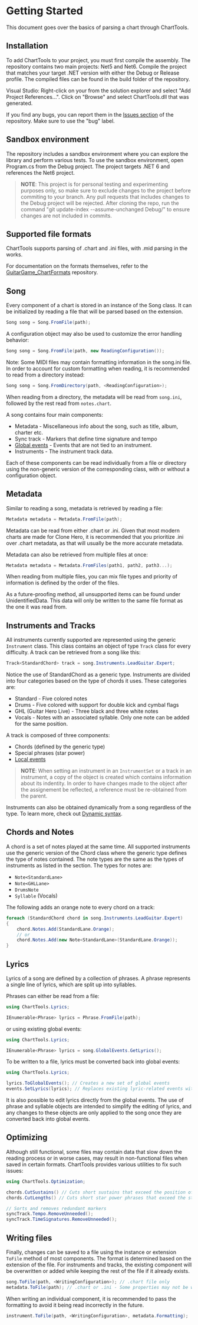 # Getting Started
This document goes over the basics of parsing a chart through ChartTools.

## Installation
To add ChartTools to your project, you must first compile the assembly. The repository contains two main projects: Net5 and Net6. Compile the project that matches your target .NET version with either the Debug or Release profile. The compiled files can be found in the build folder of the repository.

Visual Studio: Right-click on your from the solution explorer and select "Add Project References...". Click on "Browse" and select ChartTools.dll that was generated.

If you find any bugs, you can report them in the [Issues section](https://github.com/TheBoxyBear/ChartTools/issues) of the repository. Make sure to use the "bug" label.

## Sandbox environment
The repository includes a sandbox environment where you can explore the library and perform various tests. To use the sandbox environment, open Program.cs from the Debug project. The project targets .NET 6 and references the Net6 project.

> **NOTE**: This project is for personal testing and experimenting purposes only, so make sure to exclude changes to the project before commiting to your branch. Any pull requests that includes changes to the Debug project will be rejected. After cloning the repo, run the command "git update-index --assume-unchanged Debug/" to ensure changes are not included in commits.

## Supported file formats
ChartTools supports parsing of .chart and .ini files, with .mid parsing in the works.

For documentation on the formats themselves, refer to the [GuitarGame_ChartFormats](https://github.com/TheNathannator/GuitarGame_ChartFormats) repository.

## Song
Every component of a chart is stored in an instance of the Song class. It can be initialized by reading a file that will be parsed based on the extension.

```c#
Song song = Song.FromFile(path);
```

A configuration object may also be used to customize the error handling behavior:

```c#
Song song = Song.FromFile(path, new ReadingConfiguration());
```

Note: Some MIDI files may contain formatting information in the song.ini file. In order to account for custom formatting when reading, it is recommended to read from a directory instead:

```c#
Song song = Song.FromDirectory(path, <ReadingConfiguration>);
```

When reading from a directory, the metadata will be read from `song.ini`, followed by the rest read from `notes.chart`.

A song contains four main components:

- Metadata - Miscellaneous info about the song, such as title, album, charter etc.
- Sync track - Markers that define time signature and tempo
- [Global events](Events.md) - Events that are not tied to an instrument.
- Instruments - The instrument track data.

Each of these components can be read individually from a file or directory using the non-generic version of the corresponding class, with or without a configuration object.

## Metadata
Similar to reading a song, metadata is retrieved by reading a file:

```c#
Metadata metadata = Metadata.FromFile(path);
```

Metadata can be read from either .chart or .ini. Given that most modern charts are made for Clone Hero, it is recommended that you prioritize .ini over .chart metadata, as that will usually be the more accurate metadata.

Metadata can also be retrieved from multiple files at once:

```c#
Metadata metadata = Metadata.FromFiles(path1, path2, path3...);
```

When reading from multiple files, you can mix file types and priority of information is defined by the order of the files.

As a future-proofing method, all unsupported items can be found under UnidentifiedData. This data will only be written to the same file format as the one it was read from.

## Instruments and Tracks
All instruments currently supported are represented using the generic `Instrument` class. This class contains an object of type `Track` class for every difficulty. A track can be retrieved from a song like this:

```c#
Track<StandardChord> track = song.Instruments.LeadGuitar.Expert;
```

Notice the use of StandardChord as a generic type. Instruments are divided into four categories based on the type of chords it uses. These categories are:

- Standard - Five colored notes
- Drums - Five colored with support for double kick and cymbal flags
- GHL (Guitar Hero Live) - Three black and three white notes
- Vocals - Notes with an associated syllable. Only one note can be added for the same position.

A track is composed of three components:

- Chords (defined by the generic type)
- Special phrases (star power)
- [Local events](Events.md)

> **NOTE**: When setting an instrument in an `InstrumentSet` or a track in an instrument, a copy of the object is created which contains information about its indentity. In order to have changes made to the object after the assignement be reflected, a reference must be re-obtained from the parent.

Instruments can also be obtained dynamically from a song regardless of the type. To learn more, check out [Dynamic syntax](DynamicSyntax.md).

## Chords and Notes
A chord is a set of notes played at the same time. All supported instruments use the generic version of the Chord class where the generic type defines the type of notes contained. The note types are the same as the types of instruments as listed in the section. The types for notes are:

- `Note<StandardLane>`
- `Note<GHLLane>`
- `DrumsNote`
- `Syllable` (Vocals)

The following adds an orange note to every chord on a track:

```c#
foreach (StandardChord chord in song.Instruments.LeadGuitar.Expert)
{
    chord.Notes.Add(StandardLane.Orange);
    // or
    chord.Notes.Add(new Note<StandardLane>(StandardLane.Orange));
}
```

## Lyrics
Lyrics of a song are defined by a collection of phrases. A phrase represents a single line of lyrics, which are split up into syllables.

Phrases can either be read from a file:

```c#
using ChartTools.Lyrics;

IEnumerable<Phrase> lyrics = Phrase.FromFile(path);
```

or using existing global events:

```c#
using ChartTools.Lyrics;

IEnumerable<Phrase> lyrics = song.GlobalEvents.GetLyrics();
```

To be written to a file, lyrics must be converted back into global events:

```c#
using ChartTools.Lyrics;

lyrics.ToGlobalEvents(); // Creates a new set of global events
events.SetLyrics(lyrics); // Replaces existing lyric-related events with new events making up the phrases
```

It is also possible to edit lyrics directly from the global events. The use of phrase and syllable objects are intended to simplify the editing of lyrics, and any changes to these objects are only applied to the song once they are converted back into global events.

## Optimizing
Although still functional, some files may contain data that slow down the reading process or in worse cases, may result in non-functional files when saved in certain formats. ChartTools provides various utilities to fix such issues:

```c#
using ChartTools.Optimization;

chords.CutSustains() // Cuts short sustains that exceed the position of the next identical note
chords.CutLengths() // Cuts short star power phrases that exceed the start of the next phrase

// Sorts and removes redundant markers
syncTrack.Tempo.RemoveUnneeded();
syncTrack.TimeSignatures.RemoveUnneeded();
```

## Writing files
Finally, changes can be saved to a file using the instance or extension `ToFile` method of most components. The format is determined based on the extension of the file. For instruments and tracks, the existing component will be overwritten or added while keeping the rest of the file if it already exists.

```c#
song.ToFile(path, <WritingConfiguration>); // .chart file only
metadata.ToFile(path); // .chart or .ini - Some properties may not be written depending on the output format
```

When writing an individual component, it is recommended to pass the formatting to avoid it being read incorrectly in the future.

```c#
instrument.ToFile(path, <WritingConfiguration>, metadata.Formatting);
```

